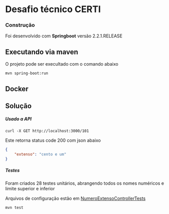 # Desafio técnico CERTI


### Construção

Foi desenvolvido com **Springboot** versão 2.2.1.RELEASE




## Executando via maven

O projeto pode ser execultado com o comando abaixo


```
mvn spring-boot:run
```


## Docker



## Solução


##### Usado a API

```
curl -X GET http://localhost:3000/101
```
Este retorna status code 200 com json abaixo

```json
{
    "extenso": "cento e um"
}
```

##### Testes

Foram criados 28 testes unitários, abrangendo todos os nomes numéricos e limite superior e inferior

Arquivos de configuração estão em [NumeroExtensoControllerTests](src/test/java/br/org/certi/NumeroExtensoControllerTests.java)


```
mvn test
```



